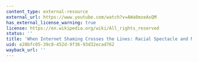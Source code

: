 ```yaml
---
content_type: external-resource
external_url: https://www.youtube.com/watch?v=AWa8mzeAsQM
has_external_license_warning: true
license: https://en.wikipedia.org/wiki/All_rights_reserved
status: ''
title: 'When Internet Shaming Crosses the Lines: Racial Spectacle and Memetic Culture'
uid: e20bfc05-39c8-452d-9f36-93d32ecad762
wayback_url: ''
---
```

